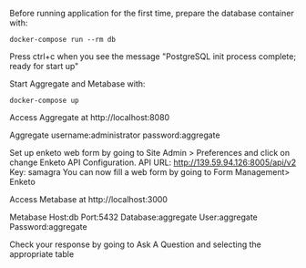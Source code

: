 Before running application for the first time, prepare the database container with:

`docker-compose run --rm db`

Press ctrl+c when you see the message "PostgreSQL init process complete; ready for start up"

Start Aggregate and Metabase with:

`docker-compose up`

Access Aggregate at http://localhost:8080

Aggregate username:administrator password:aggregate

Set up enketo web form by going to Site Admin > Preferences and click on change Enketo API Configuration. 
API URL: http://139.59.94.126:8005/api/v2 Key: samagra  You can now fill a web form by going to Form Management> Enketo 

Access Metabase at http://localhost:3000

Metabase Host:db Port:5432 Database:aggregate User:aggregate Password:aggregate

Check your response by going to Ask A Question and selecting the appropriate table
